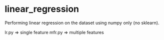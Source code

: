# linear_regression
Performing linear regression on the dataset using numpy only (no sklearn).

lr.py => single feature
mfr.py => multiple features
